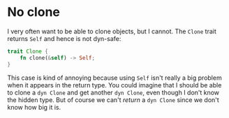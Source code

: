 # No clone

I very often want to be able to clone objects, but I cannot. The `Clone` trait returns `Self` and hence is not dyn-safe:

```rust
trait Clone {
    fn clone(&self) -> Self;
}
```

This case is kind of annoying because using `Self` isn't really a big problem when it appears in the return type. You could imagine that I should be able to clone a `dyn Clone` and get another `dyn Clone`, even though I don't know the hidden type. But of course we can't *return* a `dyn Clone` since we don't know how big it is.
